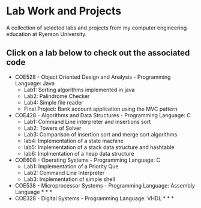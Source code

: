 # Lab Work and Projects 
A collection of selected labs and projects from my computer engineering education at Ryerson University.

## Click on a lab below to check out the associated code
* COE528 - Object Oriented Design and Analysis - Programming Language: Java 
  * Lab1: Sorting algorithms implemented in java 
  * Lab2: Palindrome Checker
  * Lab4: Simple file reader
  * Final Project: Bank account application using the MVC pattern 
* COE428 - Algorithms and Data Structures - Programming Language: C 
  * Lab1: Command Line interpreter and insertions sort
  * Lab2: Towers of Solver
  * Lab3: Comparison of insertion sort and merge sort algorithms
  * lab4: Implementation of a state machine
  * lab5: Implementation of a stack data structure and hashtable 
  * lab6: Implmentation of a heap data structure 
* COE608 - Operating Systems - Programming Language: C
  * Lab1: Implementation of a Priority Que 
  * Lab2: Command Line Interpreter 
  * Lab3: Implementation of simple shell 
* COE538 - Microprocessor Systems - Programming Language: Assembly Language 
  *
  *
  *
* COE328 - Digital Systems - Programming Language: VHDL 
  *
  *
  *
